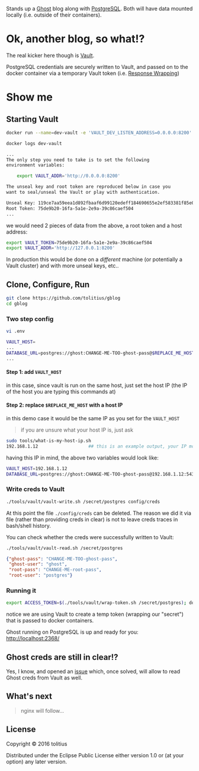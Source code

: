 Stands up a [Ghost](https://ghost.org/) blog along with [PostgreSQL](https://www.postgresql.org/).
Both will have data mounted locally (i.e. outside of their containers).

# Ok, another blog, so what!?

The real kicker here though is [Vault](https://www.vaultproject.io/).

PostgreSQL credentials are securely written to Vault, and passed on to the docker container via a temporary Vault token (i.e. [Response Wrapping](https://www.vaultproject.io/docs/secrets/cubbyhole/index.html#response-wrapping))

# Show me

## Starting Vault

```bash
docker run --name=dev-vault -e 'VAULT_DEV_LISTEN_ADDRESS=0.0.0.0:8200' -p 8200:8200 -d vault
```

```bash
docker logs dev-vault
```

```bash
...
The only step you need to take is to set the following
environment variables:

    export VAULT_ADDR='http://0.0.0.0:8200'

The unseal key and root token are reproduced below in case you
want to seal/unseal the Vault or play with authentication.

Unseal Key: 119ce7aa59eea1d892fbaaf6d99120edeff184690655e2ef583381f85e0a0323
Root Token: 75de9b20-16fa-5a1e-2e9a-39c86caef504
...
```

we would need 2 pieces of data from the above, a root token and a host address:

```bash
export VAULT_TOKEN=75de9b20-16fa-5a1e-2e9a-39c86caef504
export VAULT_ADDR='http://127.0.0.1:8200'
```

In production this would be done on a _different_ machine (or potentially a Vault cluster) and with more unseal keys, etc..

## Clone, Configure, Run

```bash
git clone https://github.com/tolitius/gblog
cd gblog
```

### Two step config

```bash
vi .env
```
```bash
VAULT_HOST=
...
DATABASE_URL=postgres://ghost:CHANGE-ME-TOO-ghost-pass@$REPLACE_ME_HOST:5432
...
```

#### Step 1: add `VAULT_HOST`
in this case, since vault is run on the same host, just set the host IP (the IP of the host you are typing this commands at)

#### Step 2: replace `$REPLACE_ME_HOST` with a host IP 
in this demo case it would be the same IP as you set for the `VAULT_HOST`

> if you are unsure what your host IP is, just ask
```bash
sudo tools/what-is-my-host-ip.sh
192.168.1.12                   ## this is an example output, your IP most likely will be different
```

having this IP in mind, the above two variables would look like:

```bash
VAULT_HOST=192.168.1.12
DATABASE_URL=postgres://ghost:CHANGE-ME-TOO-ghost-pass@192.168.1.12:5432
```

### Write creds to Vault

```bash
./tools/vault/vault-write.sh /secret/postgres config/creds
```

At this point the file `./config/creds` can be deleted.
The reason we did it via file (rather than providing creds in clear) is not to leave creds traces in bash/shell history.

You can check whether the creds were successfully written to Vault:

```bash
./tools/vault/vault-read.sh /secret/postgres
```
```json
{"ghost-pass": "CHANGE-ME-TOO-ghost-pass",
 "ghost-user": "ghost",
 "root-pass": "CHANGE-ME-root-pass",
 "root-user": "postgres"}
```

### Running it

```bash
export ACCESS_TOKEN=$(./tools/vault/wrap-token.sh /secret/postgres); docker-compose up
```

notice we are using Vault to create a temp token (wrapping our "secret") that is passed to docker containers.

Ghost running on PostgreSQL is up and ready for you: [http://localhost:2368/](http://localhost:2368/)

## Ghost creds are still in clear!?

Yes, I know, and opened an [issue](https://github.com/TryGhost/Ghost/issues/7177) which, once solved, will allow to read Ghost creds from Vault as well.

## What's next

> nginx will follow...

## License

Copyright © 2016 tolitius

Distributed under the Eclipse Public License either version 1.0 or (at
your option) any later version.
